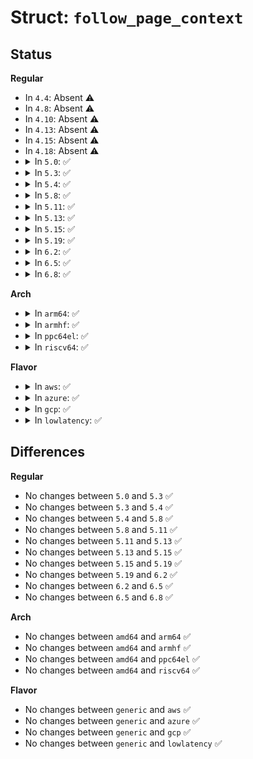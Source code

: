 # Struct: <code>follow_page_context</code>

## Status
<b>Regular</b>
<ul>
<li>
In <code>4.4</code>: Absent ⚠️
</li>
<li>
In <code>4.8</code>: Absent ⚠️
</li>
<li>
In <code>4.10</code>: Absent ⚠️
</li>
<li>
In <code>4.13</code>: Absent ⚠️
</li>
<li>
In <code>4.15</code>: Absent ⚠️
</li>
<li>
In <code>4.18</code>: Absent ⚠️
</li>
<li>
<details>
<summary>In <code>5.0</code>: ✅</summary>

```c
struct follow_page_context {
    struct dev_pagemap *pgmap;
    unsigned int page_mask;
};
```
</details>
</li>
<li>
<details>
<summary>In <code>5.3</code>: ✅</summary>

```c
struct follow_page_context {
    struct dev_pagemap *pgmap;
    unsigned int page_mask;
};
```
</details>
</li>
<li>
<details>
<summary>In <code>5.4</code>: ✅</summary>

```c
struct follow_page_context {
    struct dev_pagemap *pgmap;
    unsigned int page_mask;
};
```
</details>
</li>
<li>
<details>
<summary>In <code>5.8</code>: ✅</summary>

```c
struct follow_page_context {
    struct dev_pagemap *pgmap;
    unsigned int page_mask;
};
```
</details>
</li>
<li>
<details>
<summary>In <code>5.11</code>: ✅</summary>

```c
struct follow_page_context {
    struct dev_pagemap *pgmap;
    unsigned int page_mask;
};
```
</details>
</li>
<li>
<details>
<summary>In <code>5.13</code>: ✅</summary>

```c
struct follow_page_context {
    struct dev_pagemap *pgmap;
    unsigned int page_mask;
};
```
</details>
</li>
<li>
<details>
<summary>In <code>5.15</code>: ✅</summary>

```c
struct follow_page_context {
    struct dev_pagemap *pgmap;
    unsigned int page_mask;
};
```
</details>
</li>
<li>
<details>
<summary>In <code>5.19</code>: ✅</summary>

```c
struct follow_page_context {
    struct dev_pagemap *pgmap;
    unsigned int page_mask;
};
```
</details>
</li>
<li>
<details>
<summary>In <code>6.2</code>: ✅</summary>

```c
struct follow_page_context {
    struct dev_pagemap *pgmap;
    unsigned int page_mask;
};
```
</details>
</li>
<li>
<details>
<summary>In <code>6.5</code>: ✅</summary>

```c
struct follow_page_context {
    struct dev_pagemap *pgmap;
    unsigned int page_mask;
};
```
</details>
</li>
<li>
<details>
<summary>In <code>6.8</code>: ✅</summary>

```c
struct follow_page_context {
    struct dev_pagemap *pgmap;
    unsigned int page_mask;
};
```
</details>
</li>
</ul>
<b>Arch</b>
<ul>
<li>
<details>
<summary>In <code>arm64</code>: ✅</summary>

```c
struct follow_page_context {
    struct dev_pagemap *pgmap;
    unsigned int page_mask;
};
```
</details>
</li>
<li>
<details>
<summary>In <code>armhf</code>: ✅</summary>

```c
struct follow_page_context {
    struct dev_pagemap *pgmap;
    unsigned int page_mask;
};
```
</details>
</li>
<li>
<details>
<summary>In <code>ppc64el</code>: ✅</summary>

```c
struct follow_page_context {
    struct dev_pagemap *pgmap;
    unsigned int page_mask;
};
```
</details>
</li>
<li>
<details>
<summary>In <code>riscv64</code>: ✅</summary>

```c
struct follow_page_context {
    struct dev_pagemap *pgmap;
    unsigned int page_mask;
};
```
</details>
</li>
</ul>
<b>Flavor</b>
<ul>
<li>
<details>
<summary>In <code>aws</code>: ✅</summary>

```c
struct follow_page_context {
    struct dev_pagemap *pgmap;
    unsigned int page_mask;
};
```
</details>
</li>
<li>
<details>
<summary>In <code>azure</code>: ✅</summary>

```c
struct follow_page_context {
    struct dev_pagemap *pgmap;
    unsigned int page_mask;
};
```
</details>
</li>
<li>
<details>
<summary>In <code>gcp</code>: ✅</summary>

```c
struct follow_page_context {
    struct dev_pagemap *pgmap;
    unsigned int page_mask;
};
```
</details>
</li>
<li>
<details>
<summary>In <code>lowlatency</code>: ✅</summary>

```c
struct follow_page_context {
    struct dev_pagemap *pgmap;
    unsigned int page_mask;
};
```
</details>
</li>
</ul>

## Differences
<b>Regular</b>
<ul>
<li>
No changes between <code>5.0</code> and <code>5.3</code> ✅
</li>
<li>
No changes between <code>5.3</code> and <code>5.4</code> ✅
</li>
<li>
No changes between <code>5.4</code> and <code>5.8</code> ✅
</li>
<li>
No changes between <code>5.8</code> and <code>5.11</code> ✅
</li>
<li>
No changes between <code>5.11</code> and <code>5.13</code> ✅
</li>
<li>
No changes between <code>5.13</code> and <code>5.15</code> ✅
</li>
<li>
No changes between <code>5.15</code> and <code>5.19</code> ✅
</li>
<li>
No changes between <code>5.19</code> and <code>6.2</code> ✅
</li>
<li>
No changes between <code>6.2</code> and <code>6.5</code> ✅
</li>
<li>
No changes between <code>6.5</code> and <code>6.8</code> ✅
</li>
</ul>
<b>Arch</b>
<ul>
<li>
No changes between <code>amd64</code> and <code>arm64</code> ✅
</li>
<li>
No changes between <code>amd64</code> and <code>armhf</code> ✅
</li>
<li>
No changes between <code>amd64</code> and <code>ppc64el</code> ✅
</li>
<li>
No changes between <code>amd64</code> and <code>riscv64</code> ✅
</li>
</ul>
<b>Flavor</b>
<ul>
<li>
No changes between <code>generic</code> and <code>aws</code> ✅
</li>
<li>
No changes between <code>generic</code> and <code>azure</code> ✅
</li>
<li>
No changes between <code>generic</code> and <code>gcp</code> ✅
</li>
<li>
No changes between <code>generic</code> and <code>lowlatency</code> ✅
</li>
</ul>
